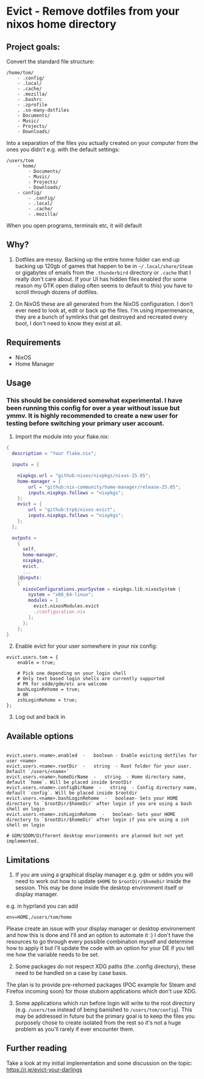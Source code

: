 # Evict - Remove dotfiles from your nixos home directory

## Project goals:

Convert the standard file structure:

```
/home/tom/
    - .config/
    - .local/
    - .cache/
    - .mozilla/
    - .bashrc
    - .zprofile
    . .so-many-dotfiles
    - Documents/
    - Music/
    - Projects/
    - Downloads/
```

Into a separation of the files you actually created on your computer from the ones you didn't e.g. with the default settings:

```
/users/tom
    - home/
        - Documents/
        - Music/
        - Projects/
        - Downloads/
    - config/
        - .config/
        - .local/
        - .cache/
        - .mozilla/       
```

When you open programs, terminals etc, it will default 


## Why?

1. Dotfiles are messy. Backing up the entire home folder can end up backing up 120gb of games that happen to be in `~/.local/share/Steam` or gigabytes of emails from the `.thunderbird` directory or `.cache` that I really don't care about. If your UI has hidden files enabled (for some reason my GTK open dialog often seems to default to this) you have to scroll through dozens of dotfiles.


2. On NixOS these are all generated from the NixOS configuration. I don't ever need to look at, edit or back up the files. I'm using impermenance, they are a bunch of symlinks that get destroyed and recreated every boot, I don't need to know they exist at all.

## Requirements

- NixOS 
- Home Manager

## Usage

### This should be considered somewhat experimental. I have been running this config for over a year without issue but ymmv. It is highly recommended to create a new user for testing before switching your primary user account.

1. Import the module into your flake.nix:

```nix
{
  description = "Your flake.nix";

  inputs = {

    nixpkgs.url = "github:nixos/nixpkgs/nixos-25.05";
    home-manager = {
        url = "github:nix-community/home-manager/release-25.05";
        inputs.nixpkgs.follows = "nixpkgs";
    };
    evict = {
        url = "github:trpb/nixos-evict";
        inputs.nixpkgs.follows = "nixpkgs";
    };
  };

  outputs =
    {
      self,
      home-manager,
      nixpkgs,
      evict,
      ...
    }@inputs:
    {
      nixosConfigurations.yourSystem = nixpkgs.lib.nixosSystem {
        system = "x86_64-linux";
        modules = [
          evict.nixosModules.evict
          ./configuration.nix
        ];
      };
    };
}
```

2. Enable evict for your user somewhere in your nix config:

```
evict.users.tom = {
    enable = true;
    
    # Pick one depending on your login shell
    # Only text based login shells are currently supported
    # PR for sddm/gdm/etc are welcome
    bashLoginRehome = true;
    # OR
    zshLoginRehome = true;
};
```

3. Log out and back in

## Available options

``` 

evict.users.<name>.enabled  -   boolean - Enable evicting dotfiles for user <name>
evict.users.<name>.rootDir  -   string  - Root folder for your user. Default `/users/<name>`
evict.users.<name>.homeDirName  -   string  - Home directory name, default `home`. Will be placed inside $rootDir
evict.users.<name>.configDirName  -   string  - Config directory name, default `config`. Will be placed inside $rootdir
evict.users.<name>.bashLoginRehome  -   boolean- Sets your HOME directory to `$rootDir/$homeDir` after login if you are using a bash shell on login
evict.users.<name>.zshLoginRehome  -   boolean- Sets your HOME directory to `$rootDir/$homeDir` after login if you are using a zsh shell on login

# GDM/SDDM/Different desktop envrionments are planned but not yet implemented.
```

## Limitations

1. If you are using a graphical display manager e.g. gdm or sddm you will need to work out how to update `$HOME` to `$rootDir/$homeDir` inside the session. This may be done inside the desktop environment itself or display manager.

e.g. in hyprland you can add 

```
env=HOME,/users/tom/home
```

Please create an issue with your display manager or desktop environement and how this is done and I'll and an option to automate it :) I don't have the resources to go through every possible combination myself and determine how to apply it but I'll update the code with an option for your DE if you tell me how the variable needs to be set.

2. Some packages do not respect XDG paths (the .config directory), these need to be handled on a case by case basis.

The plan is to provide pre-rehomed packages (POC example for Steam and Firefox incoming soon) for those stuborn applications which don't use XDG.

3. Some applications which run before login will write to the root directory (e.g. `/users/tom` instead of being banished to `/users/tom/config`). This may be addressed in future but the primary goal is to keep the files you purposely chose to create isolated from the rest so it's not a huge problem as you'll rarely if ever encounter them.

## Further reading

Take a look at my initial implementation and some discussion on the topic: https://r.je/evict-your-darlings


